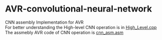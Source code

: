 # AVR-convolutional-neural-network
CNN assembly Implementation for AVR  
For better understanding the High-level CNN operation is in [High_Level.cpp](/High_Level.cpp)  
The assmebly AVR code of CNN operation is [cnn_asm.asm](/cnn_asm.asm)  
